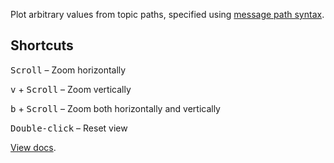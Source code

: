 Plot arbitrary values from topic paths, specified using [message path syntax](#help:message-path-syntax).

## Shortcuts

<kbd>Scroll</kbd> – Zoom horizontally

<kbd>v</kbd> + <kbd>Scroll</kbd> – Zoom vertically

<kbd>b</kbd> + <kbd>Scroll</kbd> – Zoom both horizontally and vertically

<kbd>Double-click</kbd> – Reset view

[View docs](https://foxglove.dev/docs/panels/plot).
